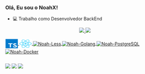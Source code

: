 ### Olá, Eu sou o NoahX!

- 💻 Trabalho como Desenvolvedor BackEnd

<div align="center">
  <a href="https://github.com/noahwx">
  <img height="160em" src="https://github-readme-stats.vercel.app/api?username=noahwx&show_icons=true&theme=dark&include_all_commits=true&count_private=true"/>
  <img height="160em" src="https://github-readme-stats.vercel.app/api/top-langs/?username=o-igor-trentini&layout=compact&langs_count=7&theme=dark"/>
</div>

<div style="display: inline_block"><br>
  <img align="center" alt="Noah-Ts" height="30" width="40" src="https://raw.githubusercontent.com/devicons/devicon/master/icons/typescript/typescript-plain.svg">
  <img align="center" alt="Noah-React" height="30" width="40" src="https://raw.githubusercontent.com/devicons/devicon/master/icons/react/react-original.svg">
  <img align="center" alt="Noah-Less" height="30" width="40" src="https://cdn.jsdelivr.net/gh/devicons/devicon/icons/less/less-plain-wordmark.svg">
  <img align="center" alt="Noah-Golang" height="30" width="40" src="https://cdn.jsdelivr.net/gh/devicons/devicon/icons/go/go-original.svg">
  <img align="center" alt="Noah-PostgreSQL" height="30" width="40" src="https://cdn.jsdelivr.net/gh/devicons/devicon/icons/postgresql/postgresql-original.svg">
    <img align="center" alt="Noah-Docker" height="30" width="40" src="https://cdn.jsdelivr.net/gh/devicons/devicon/icons/docker/docker-original.svg">
</div>

##

<div> 
  <a href="https://www.instagram.com/nyprog/?hl=pt-br" target="_blank"><img src="https://img.shields.io/badge/-Instagram-%23E4405F?style=for-the-badge&logo=instagram&logoColor=white" target="_blank"></a>
  <a href = "novakkkkkkk@gmail.com"><img src="https://img.shields.io/badge/-Gmail-%23333?style=for-the-badge&logo=gmail&logoColor=white" target="_blank"></a>
  <a href="https://www.linkedin.com/in/novakkkkk/" target="_blank"><img src="https://img.shields.io/badge/-LinkedIn-%230077B5?style=for-the-badge&logo=linkedin&logoColor=white" target="_blank"></a> 
</div>
